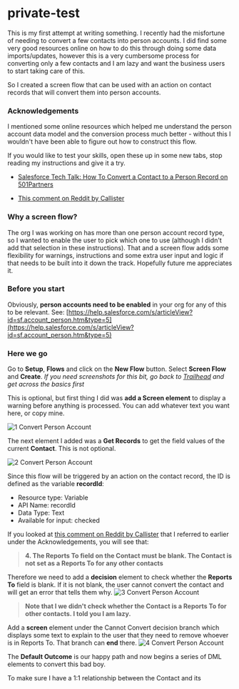 # private-test
This is my first attempt at writing something. I recently had the misfortune of needing to convert a few contacts into person accounts. I did find some very good resources online on how to do this through doing some data imports/updates, however this is a very cumbersome process for converting only a few contacts and I am lazy and want the business users to start taking care of this. 

So I created a screen flow that can be used with an action on contact records that will convert them into person accounts. 

### Acknowledgements 

I mentioned some online resources which helped me understand the person account data model and the conversion process much better - without this I wouldn't have been able to figure out how to construct this flow. 

If you would like to test your skills, open these up in some new tabs, stop reading my instructions and give it a try. 

- [Salesforce Tech Talk: How To Convert a Contact to a Person Record on 501Partners](https://501partners.com/salesforce-tech-talk-how-to-convert-a-contact-to-a-person-record/)

- [This comment on Reddit by Callister](https://www.reddit.com/r/salesforce/comments/dbhxnp/comment/f21t7oc/?utm_source=share&utm_medium=web2x&context=3)

### Why a screen flow? 

The org I was working on has more than one person account record type, so I wanted to enable the user to pick which one to use (although I didn't add that selection in these instructions). That and a screen flow adds some flexibility for warnings, instructions and some extra user input and logic if that needs to be built into it down the track. Hopefully future me appreciates it. 

### Before you start

Obviously, **person accounts need to be enabled** in your org for any of this to be relevant. 
See: [https://help.salesforce.com/s/articleView?id=sf.account_person.htm&type=5](https://help.salesforce.com/s/articleView?id=sf.account_person.htm&type=5)

### Here we go

Go to **Setup**, **Flows** and click on the **New Flow** button. Select **Screen Flow** and **Create**. _If you need screenshots for this bit, go back to [Trailhead](https://trailhead.salesforce.com/) and get across the basics first_

This is optional, but first thing I did was **add a Screen element** to display a warning before anything is processed. You can add whatever text you want here, or copy mine. 

![1 Convert Person Account](https://user-images.githubusercontent.com/119096189/204076901-3a6afdeb-44ed-4589-8519-6c263a7e1d98.png)

The next element I added was a **Get Records** to get the field values of the current **Contact**. This is not optional. 

![2 Convert Person Account](https://user-images.githubusercontent.com/119096189/204077025-9ec7444f-a03e-4e47-9f85-6ff560ca023b.png)

Since this flow will be triggered by an action on the contact record, the ID is defined as the variable **recordId**: 
- Resource type: Variable 
- API Name: recordId
- Data Type: Text
- Available for input: checked

If you looked at [this comment on Reddit by Callister](https://www.reddit.com/r/salesforce/comments/dbhxnp/comment/f21t7oc/?utm_source=share&utm_medium=web2x&context=3) that I referred to earlier under the Acknowledgements, you will see that: 

> **4. The Reports To field on the Contact must be blank. The Contact is not set as a Reports To for any other contacts**


Therefore we need to add a **decision** element to check whether the **Reports To** field is blank. If it is not blank, the user cannot convert the contact and will get an error that tells them why. 
![3 Convert Person Account](https://user-images.githubusercontent.com/119096189/204077522-60616649-e83d-4247-8aa2-6ba0d0e6a303.png)

> **Note that I we didn't check whether the Contact is a Reports To for other contacts. I told you I am lazy.**


Add a **screen** element under the Cannot Convert decision branch which displays some text to explain to the user that they need to remove whoever is in Reports To. That branch can **end** there. 
![4 Convert Person Account](https://user-images.githubusercontent.com/119096189/204077776-784fd9d8-deee-4b3f-bcf1-41af03d4cbb9.png)

The **Default Outcome** is our happy path and now begins a series of DML elements to convert this bad boy. 

To make sure I have a 1:1 relationship between the Contact and its 
